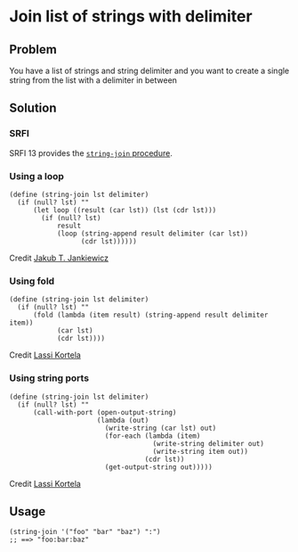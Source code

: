 # Join list of strings with delimiter

## Problem

You have a list of strings and string delimiter and you want to create a single string from the list with a delimiter in between

## Solution

### SRFI

SRFI 13 provides the [`string-join` procedure](https://srfi.schemers.org/srfi-13/srfi-13.html#string-join).

### Using a loop

```
(define (string-join lst delimiter)
  (if (null? lst) ""
      (let loop ((result (car lst)) (lst (cdr lst)))
        (if (null? lst)
            result
            (loop (string-append result delimiter (car lst))
                  (cdr lst))))))
```

Credit [Jakub T. Jankiewicz](https://jcubic.pl/me)

### Using fold

```
(define (string-join lst delimiter)
  (if (null? lst) ""
      (fold (lambda (item result) (string-append result delimiter item))
            (car lst)
            (cdr lst))))
```

Credit [Lassi Kortela](https://github.com/lassik)

### Using string ports

```
(define (string-join lst delimiter)
  (if (null? lst) ""
      (call-with-port (open-output-string)
                      (lambda (out)
                        (write-string (car lst) out)
                        (for-each (lambda (item)
                                    (write-string delimiter out)
                                    (write-string item out))
                                  (cdr lst))
                        (get-output-string out)))))
```

Credit [Lassi Kortela](https://github.com/lassik)

## Usage

```
(string-join '("foo" "bar" "baz") ":")
;; ==> "foo:bar:baz"
```
